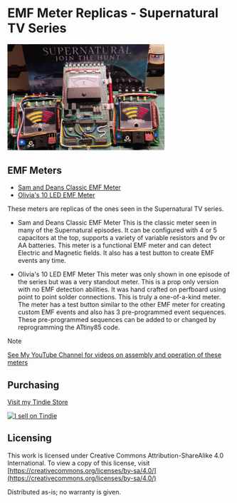 # EMF Meter Replicas - Supernatural TV Series

<img src="EMF_Meters.jpg" width="70%">

## EMF Meters

- [Sam and Deans Classic EMF Meter](EMF_Meter_Replica/)
- [Olivia's 10 LED EMF Meter](10_LED_EMF_Meter_Replica/)

These meters are replicas of the ones seen in the Supernatural TV series.

* Sam and Deans Classic EMF Meter
This is the classic meter seen in many of the Supernatural episodes. It can be configured with 4 or 5 capacitors at the top, supports a variety of variable resistors and 9v or AA batteries.
This meter is a functional EMF meter and can detect Electric and Magnetic fields. It also has a test button to create EMF events any time.

* Olivia's 10 LED EMF Meter
This meter was only shown in one episode of the series but was a very standout meter. This is a prop only version with no EMF detection abilities. It was hand crafted on perfboard using point to point solder connections.
This is truly a one-of-a-kind meter. The meter has a test button similar to the other EMF meter for creating custom EMF events and also has 3 pre-programmed event sequences. These pre-programmed sequences can be added to or changed by reprogramming the ATtiny85 code.


> [!NOTE]
> [See My YouTube Channel for videos on assembly and operation of these meters](https://www.youtube.com/@Johnny_Electronic)


## Purchasing
[Visit my Tindie Store](https://www.tindie.com/stores/johnnyelectronic/)

<a href="https://www.tindie.com/stores/johnnyelectronic/?ref=offsite_badges&utm_source=sellers_JohnyElectronic&utm_medium=badges&utm_campaign=badge_medium"><img src="https://d2ss6ovg47m0r5.cloudfront.net/badges/tindie-mediums.png" alt="I sell on Tindie" width="150" height="78"></a>


## Licensing

This work is licensed under Creative Commons Attribution-ShareAlike 4.0 International. 
To view a copy of this license, visit [https://creativecommons.org/licenses/by-sa/4.0/](https://creativecommons.org/licenses/by-sa/4.0/)

Distributed as-is; no warranty is given.



